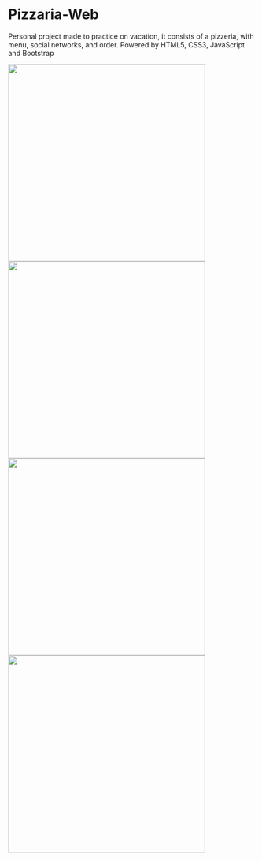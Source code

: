 # Pizzaria-Web
 Personal project made to practice on vacation, it consists of a pizzeria, with menu, social networks, and order. Powered by HTML5, CSS3, JavaScript and Bootstrap


<div width="300px">
  <img src="https://user-images.githubusercontent.com/101990417/191834703-b93fc1df-3002-4ba5-864c-b74c0f3586c8.png" width="400px" />
  <img src="https://user-images.githubusercontent.com/101990417/191834713-5b8fec2f-584f-4c07-adbe-7113ae8fc6d5.png" width="400px" />
  <img src="https://user-images.githubusercontent.com/101990417/191834840-6b5ab85f-de99-4ff2-83f8-8a46900b5921.png" width="400px" />
  <img src="https://user-images.githubusercontent.com/101990417/191834863-c60b5f0b-0d95-46a6-83d7-0b54d7bf5e20.png" width="400px" />
</div>
